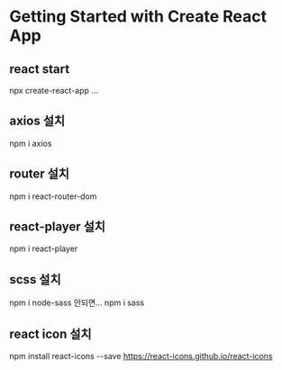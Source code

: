 # Getting Started with Create React App

## react start

npx create-react-app ...

## axios 설치

npm i axios

## router 설치

npm i react-router-dom

## react-player 설치

npm i react-player

## scss 설치

npm i node-sass 안되면...
npm i sass

## react icon 설치

npm install react-icons --save
https://react-icons.github.io/react-icons
